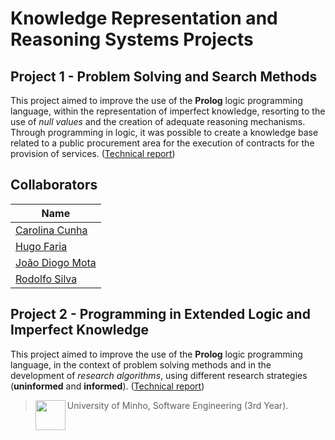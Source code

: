# Knowledge Representation and Reasoning Systems Projects

## Project 1 - Problem Solving and Search Methods 

This project aimed to improve the use of the **Prolog** logic programming language, within the representation of imperfect knowledge, resorting to the use of _null values_ and the creation of adequate reasoning mechanisms. Through programming in logic, it was possible to create a knowledge base related to a public procurement area for the execution of contracts for the provision of services. ([Technical report](https://github.com/JoaoDiogoMota/SRCR/blob/master/Trabalho1/report.pdf))

## Collaborators

| Name            	|
|-----------------	|
| [Carolina Cunha](https://github.com/13caroline)  	|
| [Hugo Faria](https://github.com/KHiro13)      	|
| [João Diogo Mota](https://github.com/JoaoDiogoMota) 	|
| [Rodolfo Silva](https://github.com/Th0l)   	|


## Project 2 - Programming in Extended Logic and Imperfect Knowledge 

This project aimed to improve the use of the **Prolog** logic programming language, in the context of problem solving methods and in the development of _research algorithms_, using different research strategies (**uninformed** and **informed**). ([Technical report](https://github.com/JoaoDiogoMota/SRCR/blob/master/Trabalho_Individual/report.pdf))

> <img src="https://seeklogo.com/images/U/Universidade_do_Minho-logo-CB2F98451C-seeklogo.com.png" align="left" height="48" width="48" > University of Minho, Software Engineering (3rd Year).

